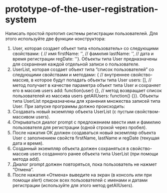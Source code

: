 # prototype-of-the-user-registration-system
Написать простой прототип системы регистрации пользователей. Для этого используйте две функции-конструктора:
1. User, которая создает объект типа «пользователь» со следующими свойствами: { // имя firstName: ‘', // фамилия lastName: '’, // дата и время регистрации regDate: ''}. Объекты типа User предназначены для сохранения каждой отдельной записи о пользователе.
2. UserList, которая создает объект типа “список пользователей” со следующими свойствами и методами: { // внутреннее свойство-массив, в которое будут попадать объекты типа User users: [], // метод получает в качестве параметра объект типа User и сохраняет его в массив users add: function(user) {}, // метод возвращает список пользователей из массива users getAllUsers: function() {}}. Объекты типа UserList предназначены для хранения множества записей типа User. 
При запуске программы должно происходить:
1. Создавать новый экземпляр объекта UserList (с пустым свойством-массивом users).
2. Открываться диалог prompt с предложением ввести имя и фамилию пользователя для регистрации (одной строкой через пробел).
3. После нажатия ОК должен создаваться новый экземпляр объекта User с заполнением свойств firstName, lastName и regDate (текущая дата и время).
4. Созданный экземпляр объекта должен сохраняться в свойство-массив users созданного ранее объекта типа UserList (при помощи метода add).
5. Диалог prompt должен повторяться, пока пользователь не нажмет “Отмена”.
6. После нажатия «Отмена» выведите на экран (в консоль или при помощи alert) список всех пользователей с именами и датами регистрации (используйте для этого метод getAllUsers).
